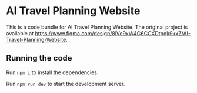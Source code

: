 
  # AI Travel Planning Website

  This is a code bundle for AI Travel Planning Website. The original project is available at https://www.figma.com/design/8iVe9xW4G6CCXDtpqk9kxZ/AI-Travel-Planning-Website.

  ## Running the code

  Run `npm i` to install the dependencies.

  Run `npm run dev` to start the development server.
  
